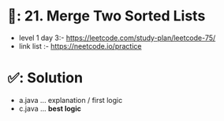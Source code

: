 # 📄: 21. Merge Two Sorted Lists

<!-- - (0_asdf) :- https://github.com/withrvr/DSA-Final-450-Sheet -->
- level 1 day 3:- https://leetcode.com/study-plan/leetcode-75/
- link list :- https://neetcode.io/practice

# ✅: Solution

- a.java ... explanation / first logic
- c.java ... **best logic**

